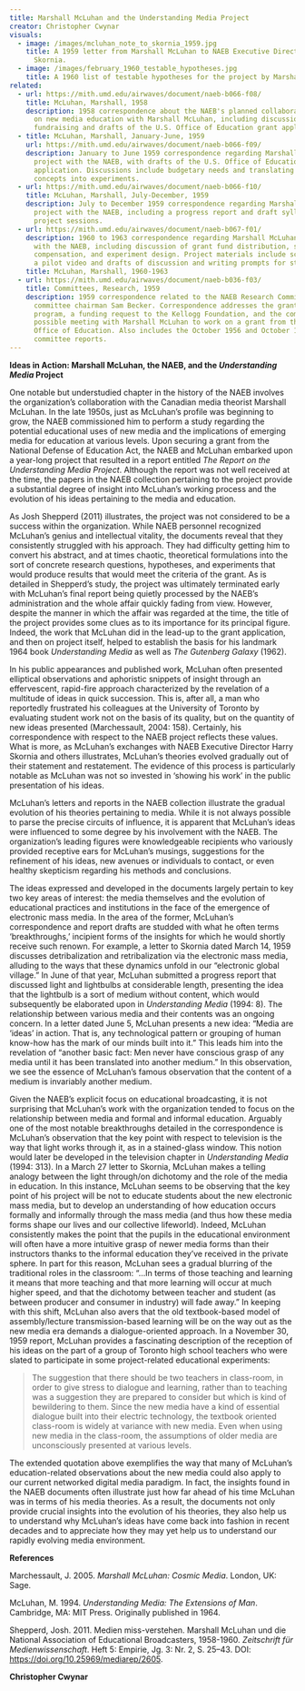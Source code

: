 ```yaml
---
title: Marshall McLuhan and the Understanding Media Project
creator: Christopher Cwynar
visuals:
  - image: /images/mcluhan_note_to_skornia_1959.jpg
    title: A 1959 letter from Marshall McLuhan to NAEB Executive Director Harry
      Skornia.
  - image: /images/february_1960_testable_hypotheses.jpg
    title: A 1960 list of testable hypotheses for the project by Marshall McLuhan.
related:
  - url: https://mith.umd.edu/airwaves/document/naeb-b066-f08/
    title: McLuhan, Marshall, 1958
    description: 1958 correspondence about the NAEB's planned collaborative project
      on new media education with Marshall McLuhan, including discussion of
      fundraising and drafts of the U.S. Office of Education grant application.
  - title: McLuhan, Marshall, January-June, 1959
    url: https://mith.umd.edu/airwaves/document/naeb-b066-f09/
    description: January to June 1959 correspondence regarding Marshall McLuhan's
      project with the NAEB, with drafts of the U.S. Office of Education grant
      application. Discussions include budgetary needs and translating his
      concepts into experiments.
  - url: https://mith.umd.edu/airwaves/document/naeb-b066-f10/
    title: McLuhan, Marshall, July-December, 1959
    description: July to December 1959 correspondence regarding Marshall McLuhan's
      project with the NAEB, including a progress report and draft syllabus for
      project sessions.
  - url: https://mith.umd.edu/airwaves/document/naeb-b067-f01/
    description: 1960 to 1963 correspondence regarding Marshall McLuhan's project
      with the NAEB, including discussion of grant fund distribution, staff
      compensation, and experiment design. Project materials include scripts for
      a pilot video and drafts of discussion and writing prompts for students.
    title: McLuhan, Marshall, 1960-1963
  - url: https://mith.umd.edu/airwaves/document/naeb-b036-f03/
    title: Committees, Research, 1959
    description: 1959 correspondence related to the NAEB Research Committee and
      committee chairman Sam Becker. Correspondence addresses the grants-in-aid
      program, a funding request to the Kellogg Foundation, and the committee's
      possible meeting with Marshall McLuhan to work on a grant from the U.S.
      Office of Education. Also includes the October 1956 and October 1959
      committee reports.
---
```

**Ideas in Action: Marshall McLuhan, the NAEB, and the *Understanding Media* Project**

One notable but understudied chapter in the history of the NAEB involves the organization’s collaboration with the Canadian media theorist Marshall McLuhan. In the late 1950s, just as McLuhan’s profile was beginning to grow, the NAEB commissioned him to perform a study regarding the potential educational uses of new media and the implications of emerging media for education at various levels. Upon securing a grant from the National Defense of Education Act, the NAEB and McLuhan embarked upon a year-long project that resulted in a report entitled *The Report on the Understanding Media Project*. Although the report was not well received at the time, the papers in the NAEB collection pertaining to the project provide a substantial degree of insight into McLuhan’s working process and the evolution of his ideas pertaining to the media and education. 

As Josh Shepperd (2011) illustrates, the project was not considered to be a success within the organization. While NAEB personnel recognized McLuhan’s genius and intellectual vitality, the documents reveal that they consistently struggled with his approach. They had difficulty getting him to convert his abstract, and at times chaotic, theoretical formulations into the sort of concrete research questions, hypotheses, and experiments that would produce results that would meet the criteria of the grant. As is detailed in Shepperd’s study, the project was ultimately terminated early with McLuhan’s final report being quietly processed by the NAEB’s administration and the whole affair quickly fading from view. However, despite the manner in which the affair was regarded at the time, the title of the project provides some clues as to its importance for its principal figure. Indeed, the work that McLuhan did in the lead-up to the grant application, and then on project itself, helped to establish the basis for his landmark 1964 book *Understanding Media* as well as *The Gutenberg Galaxy* (1962). 

In his public appearances and published work, McLuhan often presented elliptical observations and aphoristic snippets of insight through an effervescent, rapid-fire approach characterized by the revelation of a multitude of ideas in quick succession. This is, after all, a man who reportedly frustrated his colleagues at the University of Toronto by evaluating student work not on the basis of its quality, but on the quantity of new ideas presented (Marchessault, 2004: 158). Certainly, his correspondence with respect to the NAEB project reflects these values. What is more, as McLuhan’s exchanges with NAEB Executive Director Harry Skornia and others illustrates, McLuhan’s theories evolved gradually out of their statement and restatement. The evidence of this process is particularly notable as McLuhan was not so invested in ‘showing his work’ in the public presentation of his ideas. 

McLuhan’s letters and reports in the NAEB collection illustrate the gradual evolution of his theories pertaining to media. While it is not always possible to parse the precise circuits of influence, it is apparent that McLuhan’s ideas were influenced to some degree by his involvement with the NAEB. The organization’s leading figures were knowledgeable recipients who variously provided receptive ears for McLuhan’s musings, suggestions for the refinement of his ideas, new avenues or individuals to contact, or even healthy skepticism regarding his methods and conclusions. 

The ideas expressed and developed in the documents largely pertain to key two key areas of interest: the media themselves and the evolution of educational practices and institutions in the face of the emergence of electronic mass media. In the area of the former, McLuhan’s correspondence and report drafts are studded with what he often terms ‘breakthroughs,’ incipient forms of the insights for which he would shortly receive such renown. For example, a letter to Skornia dated March 14, 1959 discusses detribalization and retribalization via the electronic mass media, alluding to the ways that these dynamics unfold in our “electronic global village.” In June of that year, McLuhan submitted a progress report that discussed light and lightbulbs at considerable length, presenting the idea that the lightbulb is a sort of medium without content, which would subsequently be elaborated upon in *Understanding Media* (1994: 8). The relationship between various media and their contents was an ongoing concern. In a letter dated June 5, McLuhan presents a new idea: “Media are ‘ideas’ in action. That is, any technological pattern or grouping of human know-how has the mark of our minds built into it.” This leads him into the revelation of “another basic fact: Men never have conscious grasp of any media until it has been translated into another medium.” In this observation, we see the essence of McLuhan’s famous observation that the content of a medium is invariably another medium. 

Given the NAEB’s explicit focus on educational broadcasting, it is not surprising that McLuhan’s work with the organization tended to focus on the relationship between media and formal and informal education. Arguably one of the most notable breakthroughs detailed in the correspondence is McLuhan’s observation that the key point with respect to television is the way that light works through it, as in a stained-glass window. This notion would later be developed in the television chapter in *Understanding Media* (1994: 313). In a March 27 letter to Skornia, McLuhan makes a telling analogy between the light through/on dichotomy and the role of the media in education. In this instance, McLuhan seems to be observing that the key point of his project will be not to educate students about the new electronic mass media, but to develop an understanding of how education occurs formally and informally through the mass media (and thus how these media forms shape our lives and our collective lifeworld). Indeed, McLuhan consistently makes the point that the pupils in the educational environment will often have a more intuitive grasp of newer media forms than their instructors thanks to the informal education they’ve received in the private sphere. In part for this reason, McLuhan sees a gradual blurring of the traditional roles in the classroom: “…In terms of those teaching and learning it means that more teaching and that more learning will occur at much higher speed, and that the dichotomy between teacher and student (as between producer and consumer in industry) will fade away.” In keeping with this shift, McLuhan also avers that the old textbook-based model of assembly/lecture transmission-based learning will be on the way out as the new media era demands a dialogue-oriented approach. In a November 30, 1959 report, McLuhan provides a fascinating description of the reception of his ideas on the part of a group of Toronto high school teachers who were slated to participate in some project-related educational experiments:

> The suggestion that there should be two teachers in class-room, in order to give stress to dialogue and learning, rather than to teaching was a suggestion they are prepared to consider but which is kind of bewildering to them. Since the new media have a kind of essential dialogue built into their electric technology, the textbook oriented class-room is widely at variance with new media. Even when using new media in the class-room, the assumptions of older media are unconsciously presented at various levels.

The extended quotation above exemplifies the way that many of McLuhan’s education-related observations about the new media could also apply to our current networked digital media paradigm. In fact, the insights found in the NAEB documents often illustrate just how far ahead of his time McLuhan was in terms of his media theories. As a result, the documents not only provide crucial insights into the evolution of his theories, they also help us to understand why McLuhan’s ideas have come back into fashion in recent decades and to appreciate how they may yet help us to understand our rapidly evolving media environment. 

**References**

Marchessault, J. 2005. *Marshall McLuhan: Cosmic Media*. London, UK: Sage.

McLuhan, M. 1994. *Understanding Media: The Extensions of Man*. Cambridge, MA: MIT Press. Originally published in 1964. 

Shepperd, Josh. 2011. Medien miss-verstehen. Marshall McLuhan und die National Association of Educational Broadcasters, 1958-1960. *Zeitschrift für Medienwissenschaft*. Heft 5: Empirie, Jg. 3: Nr. 2, S. 25–43. DOI: https://doi.org/10.25969/mediarep/2605. 

**Christopher Cwynar**